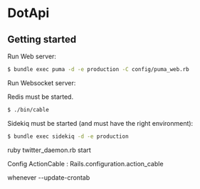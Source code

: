# DotApi

## Getting started

Run Web server:

```bash
$ bundle exec puma -d -e production -C config/puma_web.rb
```

Run Websocket server:

Redis must be started.

```bash
$ ./bin/cable
```

Sidekiq must be started (and must have the right environment):

```bash
$ bundle exec sidekiq -d -e production
```

ruby twitter_daemon.rb start

Config ActionCable :  Rails.configuration.action_cable


whenever --update-crontab
